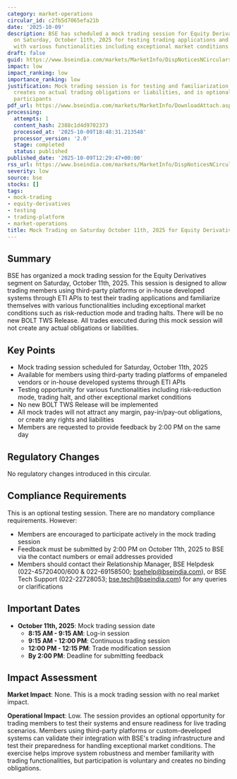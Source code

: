 ```yaml
---
category: market-operations
circular_id: c2fb5d7065efa21b
date: '2025-10-09'
description: BSE has scheduled a mock trading session for Equity Derivatives segment
  on Saturday, October 11th, 2025 for testing trading applications and familiarization
  with various functionalities including exceptional market conditions.
draft: false
guid: https://www.bseindia.com/markets/MarketInfo/DispNoticesNCirculars.aspx?Noticeid={3100CFA5-A5F9-4039-9B1F-D47EAB441D59}&noticeno=20251009-28&dt=10/09/2025&icount=28&totcount=72&flag=0
impact: low
impact_ranking: low
importance_ranking: low
justification: Mock trading session is for testing and familiarization purposes only,
  creates no actual trading obligations or liabilities, and is optional for market
  participants
pdf_url: https://www.bseindia.com/markets/MarketInfo/DownloadAttach.aspx?id=20251009-28&attachedId=
processing:
  attempts: 1
  content_hash: 2388c1d4d9702373
  processed_at: '2025-10-09T18:48:31.213548'
  processor_version: '2.0'
  stage: completed
  status: published
published_date: '2025-10-09T12:29:47+00:00'
rss_url: https://www.bseindia.com/markets/MarketInfo/DispNoticesNCirculars.aspx?Noticeid={3100CFA5-A5F9-4039-9B1F-D47EAB441D59}&noticeno=20251009-28&dt=10/09/2025&icount=28&totcount=72&flag=0
severity: low
source: bse
stocks: []
tags:
- mock-trading
- equity-derivatives
- testing
- trading-platform
- market-operations
title: Mock Trading on Saturday October 11th, 2025 for Equity Derivatives Segment
---
```


## Summary

BSE has organized a mock trading session for the Equity Derivatives segment on Saturday, October 11th, 2025. This session is designed to allow trading members using third-party platforms or in-house developed systems through ETI APIs to test their trading applications and familiarize themselves with various functionalities including exceptional market conditions such as risk-reduction mode and trading halts. There will be no new BOLT TWS Release. All trades executed during this mock session will not create any actual obligations or liabilities.

## Key Points

- Mock trading session scheduled for Saturday, October 11th, 2025
- Available for members using third-party trading platforms of empaneled vendors or in-house developed systems through ETI APIs
- Testing opportunity for various functionalities including risk-reduction mode, trading halt, and other exceptional market conditions
- No new BOLT TWS Release will be implemented
- All mock trades will not attract any margin, pay-in/pay-out obligations, or create any rights and liabilities
- Members are requested to provide feedback by 2:00 PM on the same day

## Regulatory Changes

No regulatory changes introduced in this circular.

## Compliance Requirements

This is an optional testing session. There are no mandatory compliance requirements. However:

- Members are encouraged to participate actively in the mock trading session
- Feedback must be submitted by 2:00 PM on October 11th, 2025 to BSE via the contact numbers or email addresses provided
- Members should contact their Relationship Manager, BSE Helpdesk (022-45720400/600 & 022-69158500; bsehelp@bseindia.com), or BSE Tech Support (022-22728053; bse.tech@bseindia.com) for any queries or clarifications

## Important Dates

- **October 11th, 2025**: Mock trading session date
  - **8:15 AM - 9:15 AM**: Log-in session
  - **9:15 AM - 12:00 PM**: Continuous trading session
  - **12:00 PM - 12:15 PM**: Trade modification session
  - **By 2:00 PM**: Deadline for submitting feedback

## Impact Assessment

**Market Impact**: None. This is a mock trading session with no real market impact.

**Operational Impact**: Low. The session provides an optional opportunity for trading members to test their systems and ensure readiness for live trading scenarios. Members using third-party platforms or custom-developed systems can validate their integration with BSE's trading infrastructure and test their preparedness for handling exceptional market conditions. The exercise helps improve system robustness and member familiarity with trading functionalities, but participation is voluntary and creates no binding obligations.